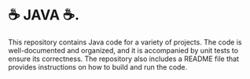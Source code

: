 # ☕️ JAVA  ☕️.
This repository contains Java code for a variety of projects. The code is well-documented and organized, and it is accompanied by unit tests to ensure its correctness. The repository also includes a README file that provides instructions on how to build and run the code. 

